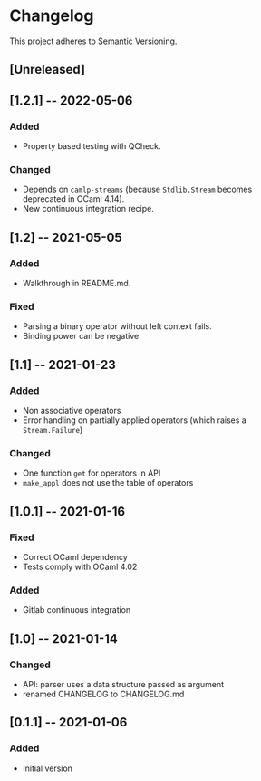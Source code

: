 # Changelog
This project adheres to [Semantic Versioning](https://semver.org/spec/v2.0.0.html).

## [Unreleased]

## [1.2.1] -- 2022-05-06
### Added
- Property based testing with QCheck.
### Changed
- Depends on `camlp-streams` (because `Stdlib.Stream` becomes deprecated in OCaml 4.14).
- New continuous integration recipe.

## [1.2] -- 2021-05-05
### Added
- Walkthrough in README.md.
### Fixed
- Parsing a binary operator without left context fails.
- Binding power can be negative.

## [1.1] -- 2021-01-23
### Added
- Non associative operators
- Error handling on partially applied operators (which raises a
  `Stream.Failure`)
### Changed
- One function `get` for operators in API
- `make_appl` does not use the table of operators

## [1.0.1] -- 2021-01-16
### Fixed
- Correct OCaml dependency
- Tests comply with OCaml 4.02
### Added
- Gitlab continuous integration

## [1.0] -- 2021-01-14
### Changed
- API: parser uses a data structure passed as argument
- renamed CHANGELOG to CHANGELOG.md

## [0.1.1] -- 2021-01-06
### Added
- Initial version
